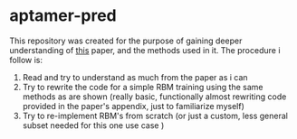 # aptamer-pred

This repository was created for the purpose of gaining deeper understanding of [this](https://journals.plos.org/ploscompbiol/article?id=10.1371/journal.pcbi.1010561) paper, and the methods used in it.
The procedure i follow is:
1) Read and try to understand as much from the paper as i can
2) Try to rewrite the code for a simple RBM training using the same methods as are shown (really basic, functionally almost rewriting code provided in the paper's appendix, just to familiarize myself)
3) Try to re-implement RBM's from scratch (or just a custom, less general subset needed for this one use case )
